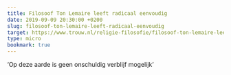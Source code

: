 ```yaml
---
title: Filosoof Ton Lemaire leeft radicaal eenvoudig
date: 2019-09-09 20:30:00 +0200
slug: filosoof-ton-lemaire-leeft-radicaal-eenvoudig
target: https://www.trouw.nl/religie-filosofie/filosoof-ton-lemaire-leeft-radicaal-eenvoudig-op-deze-aarde-is-geen-onschuldig-verblijf-mogelijk~bcfa9107/?ctm_ctid=b9ec1ecd670420f0edd59cd2e3333277
type: micro
bookmark: true
---
```

‘Op deze aarde is geen onschuldig verblijf mogelijk’
